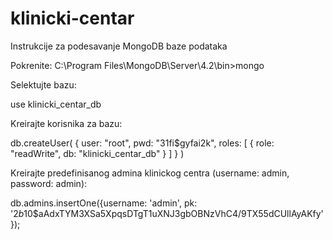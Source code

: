 # klinicki-centar

Instrukcije za podesavanje MongoDB baze podataka

Pokrenite: 
C:\Program Files\MongoDB\Server\4.2\bin>mongo

Selektujte bazu:

use klinicki_centar_db

Kreirajte korisnika za bazu:

db.createUser(
  {
    user: "root",
    pwd: "31fi$gyfai2k",
    roles: [ { role: "readWrite", db: "klinicki_centar_db" } ]
  }
)


Kreirajte predefinisanog admina klinickog centra (username: admin, password: admin):

db.admins.insertOne({username: 'admin', pk: '$2b$10$aAdxTYM3XSa5XpqsDTgT1uXNJ3gbOBNzVhC4/9TX55dCUllAyAKfy'});